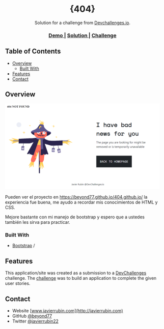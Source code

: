 <!-- Please update value in the {}  -->

<h1 align="center">{404}</h1>

<div align="center">
   Solution for a challenge from  <a href="http://devchallenges.io" target="_blank">Devchallenges.io</a>.
</div>

<div align="center">
  <h3>
    <a href="https://{your-demo-link.your-domain}">
      Demo
    </a>
    <span> | </span>
    <a href="https://beyond77.github.io/404.github.io/">
      Solution
    </a>
    <span> | </span>
    <a href="https://devchallenges.io/challenges/wBunSb7FPrIepJZAg0sY">
      Challenge
    </a>
  </h3>
</div>

<!-- TABLE OF CONTENTS -->

## Table of Contents

- [Overview](#overview)
  - [Built With](#built-with)
- [Features](#features)
- [Contact](#contact)

<!-- OVERVIEW -->

## Overview

![screenshot](/assets/overview.png)

Pueden ver el proyecto en https://beyond77.github.io/404.github.io/ la experiencia fue buena, me ayudo a recordar mis conocimientos de HTML y CSS.

Mejore bastante con mi manejo de bootstrap y espero que a ustedes también les sirva para practicar.

### Built With

<!-- This section should list any major frameworks that you built your project using. Here are a few examples.-->

- [Bootstrap](https://getbootstrap.com)
/
## Features

<!-- List the features of your application or follow the template. Don't share the figma file here :) -->

This application/site was created as a submission to a [DevChallenges](https://devchallenges.io/challenges) challenge. The [challenge](https://devchallenges.io/challenges/wBunSb7FPrIepJZAg0sY) was to build an application to complete the given user stories.


## Contact

- Website [www.javierrubin.com](http://javierrubin.com)
- GitHub [@beyond77](https://github.com/Beyond77)
- Twitter [@javierrubin22](https://twitter.com/home)
